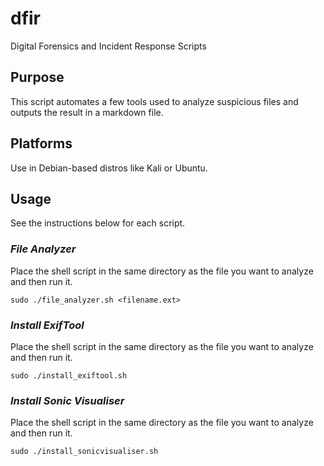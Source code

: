 # dfir
Digital Forensics and Incident Response Scripts

## Purpose
This script automates a few tools used to analyze suspicious files and outputs the result in a markdown file.

## Platforms
Use in Debian-based distros like Kali or Ubuntu.

## Usage  
See the instructions below for each script.  

### *File Analyzer*  
Place the shell script in the same directory as the file you want to analyze and then run it.

`sudo ./file_analyzer.sh <filename.ext>`  

### *Install ExifTool*  
Place the shell script in the same directory as the file you want to analyze and then run it.

`sudo ./install_exiftool.sh`  

### *Install Sonic Visualiser*  
Place the shell script in the same directory as the file you want to analyze and then run it.

`sudo ./install_sonicvisualiser.sh`
